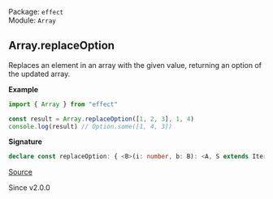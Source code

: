 Package: `effect`<br />
Module: `Array`<br />

## Array.replaceOption

Replaces an element in an array with the given value, returning an option of the updated array.

**Example**

```ts
import { Array } from "effect"

const result = Array.replaceOption([1, 2, 3], 1, 4)
console.log(result) // Option.some([1, 4, 3])
```

**Signature**

```ts
declare const replaceOption: { <B>(i: number, b: B): <A, S extends Iterable<A> = Iterable<A>>(self: S) => Option.Option<ReadonlyArray.With<S, ReadonlyArray.Infer<S> | B>>; <A, B, S extends Iterable<A> = Iterable<A>>(self: S, i: number, b: B): Option.Option<ReadonlyArray.With<S, ReadonlyArray.Infer<S> | B>>; }
```

[Source](https://github.com/Effect-TS/effect/tree/main/packages/effect/src/Array.ts#L1263)

Since v2.0.0